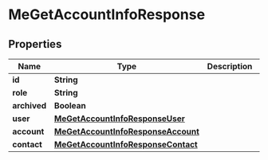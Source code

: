 

# MeGetAccountInfoResponse


## Properties

| Name | Type | Description | Notes |
|------------ | ------------- | ------------- | -------------|
|**id** | **String** |  |  [optional] |
|**role** | **String** |  |  [optional] |
|**archived** | **Boolean** |  |  [optional] |
|**user** | [**MeGetAccountInfoResponseUser**](MeGetAccountInfoResponseUser.md) |  |  [optional] |
|**account** | [**MeGetAccountInfoResponseAccount**](MeGetAccountInfoResponseAccount.md) |  |  [optional] |
|**contact** | [**MeGetAccountInfoResponseContact**](MeGetAccountInfoResponseContact.md) |  |  [optional] |



